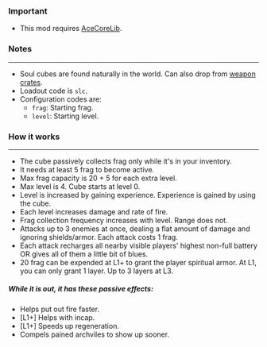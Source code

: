 ### Important
- This mod requires [AceCoreLib](https://gitlab.com/accensi/hd-addons/acecorelib).

### Notes
---
- Soul cubes are found naturally in the world. Can also drop from [weapon crates](https://gitlab.com/accensi/hd-addons/weapon-crate).
- Loadout code is `slc`.
- Configuration codes are:
	- `frag`: Starting frag.
	- `level`: Starting level.

### How it works
---
- The cube passively collects frag only while it's in your inventory.
- It needs at least 5 frag to become active.
- Max frag capacity is 20 + 5 for each extra level.
- Max level is 4. Cube starts at level 0.
- Level is increased by gaining experience. Experience is gained by using the cube.
- Each level increases damage and rate of fire.
- Frag collection frequency increases with level. Range does not.
- Attacks up to 3 enemies at once, dealing a flat amount of damage and ignoring shields/armor. Each attack costs 1 frag.
- Each attack recharges all nearby visible players' highest non-full battery OR gives all of them a little bit of blues.
- 20 frag can be expended at L1+ to grant the player spiritual armor. At L1, you can only grant 1 layer. Up to 3 layers at L3.

##### While it is out, it has these passive effects:
- Helps put out fire faster.
- [L1+] Helps with incap.
- [L1+] Speeds up regeneration.
- Compels pained archviles to show up sooner.
